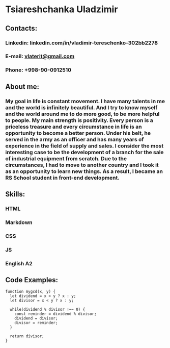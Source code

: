 # Tsiareshchanka Uladzimir




## Contacts:
### Linkedin: linkedin.com/in/vladimir-tereschenko-302bb2278 
### E-mail: vlaterit@gmail.com
### Phone: +998-90-0912510


## About me:
### My goal in life is constant movement. I have many talents in me and the world is infinitely beautiful. And I try to know myself and the world around me to do more good, to be more helpful to people. My main strength is positivity. Every person is a priceless treasure and every circumstance in life is an opportunity to become a better person. Under his belt, he served in the army as an officer and has many years of experience in the field of supply and sales. I consider the most interesting case to be the development of a branch for the sale of industrial equipment from scratch. Due to the circumstances, I had to move to another country and I took it as an opportunity to learn new things.  As a result, I became an RS School student in front-end development.


## Skills:
### HTML
### Markdown
### CSS
### JS
### English A2


## Code Examples:
```
function mygcd(x, y) {
  let dividend = x > y ? x : y;
  let divisor = x < y ? x : y;
  
  while(dividend % divisor !== 0) {
    const reminder = dividend % divisor;
    dividend = divisor;
    divisor = reminder;
  }
  
  return divisor;
}
```
